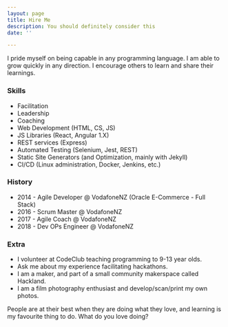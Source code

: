 ```yaml
---
layout: page
title: Hire Me
description: You should definitely consider this
date: ''

---
```

I pride myself on being capable in any programming language. I am able to grow quickly in any direction. I encourage others to learn and share their learnings.

### Skills

* Facilitation
* Leadership
* Coaching
* Web Development (HTML, CS, JS)
* JS Libraries (React, Angular 1.X)
* REST services (Express)
* Automated Testing (Selenium, Jest, REST)
* Static Site Generators (and Optimization, mainly with Jekyll)
* CI/CD (Linux administration, Docker, Jenkins, etc.)

### History

* 2014 - Agile Developer @ VodafoneNZ (Oracle E-Commerce - Full Stack)
* 2016 - Scrum Master @ VodafoneNZ
* 2017 - Agile Coach @ VodafoneNZ
* 2018 - Dev OPs Engineer @ VodafoneNZ

### Extra

* I volunteer at CodeClub teaching programming to 9-13 year olds.
* Ask me about my experience facilitating hackathons.
* I am a maker, and part of a small community makerspace called Hackland.
* I am a film photography enthusiast and develop/scan/print my own photos.

People are at their best when they are doing what they love, and learning is my favourite thing to do. What do you love doing?